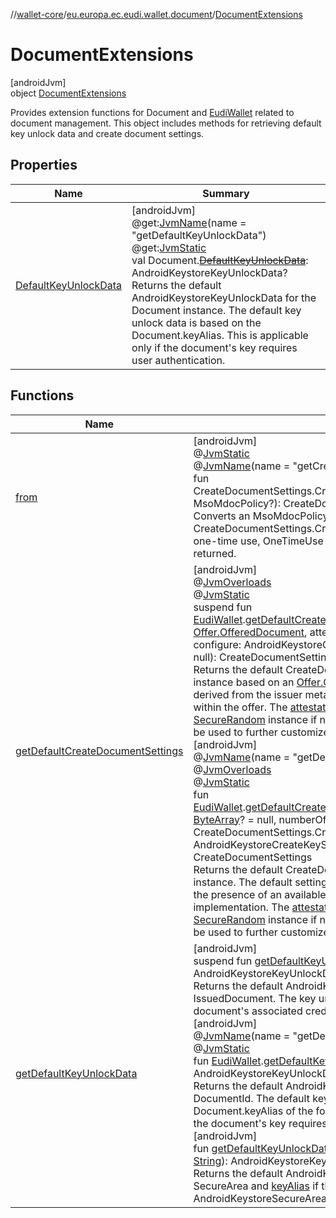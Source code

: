 //[wallet-core](../../../index.md)/[eu.europa.ec.eudi.wallet.document](../index.md)/[DocumentExtensions](index.md)

# DocumentExtensions

[androidJvm]\
object [DocumentExtensions](index.md)

Provides extension functions for Document and [EudiWallet](../../eu.europa.ec.eudi.wallet/-eudi-wallet/index.md) related to document management. This object includes methods for retrieving default key unlock data and create document settings.

## Properties

| Name | Summary |
|---|---|
| [DefaultKeyUnlockData](-default-key-unlock-data.md) | [androidJvm]<br>@get:[JvmName](https://kotlinlang.org/api/latest/jvm/stdlib/kotlin-stdlib/kotlin.jvm/-jvm-name/index.html)(name = &quot;getDefaultKeyUnlockData&quot;)<br>@get:[JvmStatic](https://kotlinlang.org/api/latest/jvm/stdlib/kotlin-stdlib/kotlin.jvm/-jvm-static/index.html)<br>val Document.[~~DefaultKeyUnlockData~~](-default-key-unlock-data.md): AndroidKeystoreKeyUnlockData?<br>Returns the default AndroidKeystoreKeyUnlockData for the Document instance. The default key unlock data is based on the Document.keyAlias. This is applicable only if the document's key requires user authentication. |

## Functions

| Name | Summary |
|---|---|
| [from](from.md) | [androidJvm]<br>@[JvmStatic](https://kotlinlang.org/api/latest/jvm/stdlib/kotlin-stdlib/kotlin.jvm/-jvm-static/index.html)<br>@[JvmName](https://kotlinlang.org/api/latest/jvm/stdlib/kotlin-stdlib/kotlin.jvm/-jvm-name/index.html)(name = &quot;getCredentialPolicy&quot;)<br>fun CreateDocumentSettings.CredentialPolicy.Companion.[from](from.md)(isoPolicy: MsoMdocPolicy?): CreateDocumentSettings.CredentialPolicy<br>Converts an MsoMdocPolicy to a CreateDocumentSettings.CredentialPolicy. If the [isoPolicy](from.md) indicates one-time use, OneTimeUse is returned. Otherwise, RotateUse is returned. |
| [getDefaultCreateDocumentSettings](get-default-create-document-settings.md) | [androidJvm]<br>@[JvmOverloads](https://kotlinlang.org/api/latest/jvm/stdlib/kotlin-stdlib/kotlin.jvm/-jvm-overloads/index.html)<br>@[JvmStatic](https://kotlinlang.org/api/latest/jvm/stdlib/kotlin-stdlib/kotlin.jvm/-jvm-static/index.html)<br>suspend fun [EudiWallet](../../eu.europa.ec.eudi.wallet/-eudi-wallet/index.md).[getDefaultCreateDocumentSettings](get-default-create-document-settings.md)(offeredDocument: [Offer.OfferedDocument](../../eu.europa.ec.eudi.wallet.issue.openid4vci/-offer/-offered-document/index.md), attestationChallenge: [ByteArray](https://kotlinlang.org/api/latest/jvm/stdlib/kotlin-stdlib/kotlin/-byte-array/index.html)? = null, configure: AndroidKeystoreCreateKeySettings.Builder.() -&gt; [Unit](https://kotlinlang.org/api/latest/jvm/stdlib/kotlin-stdlib/kotlin/-unit/index.html)? = null): CreateDocumentSettings<br>Returns the default CreateDocumentSettings for the [EudiWallet](../../eu.europa.ec.eudi.wallet/-eudi-wallet/index.md) instance based on an [Offer.OfferedDocument](../../eu.europa.ec.eudi.wallet.issue.openid4vci/-offer/-offered-document/index.md). The settings are derived from the issuer metadata and the document configuration within the offer. The [attestationChallenge](get-default-create-document-settings.md) is generated using a [SecureRandom](https://developer.android.com/reference/kotlin/java/security/SecureRandom.html) instance if not provided. The [configure](get-default-create-document-settings.md) lambda can be used to further customize the AndroidKeystoreCreateKeySettings.<br>[androidJvm]<br>@[JvmName](https://kotlinlang.org/api/latest/jvm/stdlib/kotlin-stdlib/kotlin.jvm/-jvm-name/index.html)(name = &quot;getDefaultCreateDocumentSettings&quot;)<br>@[JvmOverloads](https://kotlinlang.org/api/latest/jvm/stdlib/kotlin-stdlib/kotlin.jvm/-jvm-overloads/index.html)<br>@[JvmStatic](https://kotlinlang.org/api/latest/jvm/stdlib/kotlin-stdlib/kotlin.jvm/-jvm-static/index.html)<br>fun [EudiWallet](../../eu.europa.ec.eudi.wallet/-eudi-wallet/index.md).[getDefaultCreateDocumentSettings](get-default-create-document-settings.md)(attestationChallenge: [ByteArray](https://kotlinlang.org/api/latest/jvm/stdlib/kotlin-stdlib/kotlin/-byte-array/index.html)? = null, numberOfCredentials: [Int](https://kotlinlang.org/api/latest/jvm/stdlib/kotlin-stdlib/kotlin/-int/index.html) = 1, credentialPolicy: CreateDocumentSettings.CredentialPolicy = RotateUse, configure: AndroidKeystoreCreateKeySettings.Builder.() -&gt; [Unit](https://kotlinlang.org/api/latest/jvm/stdlib/kotlin-stdlib/kotlin/-unit/index.html)? = null): CreateDocumentSettings<br>Returns the default CreateDocumentSettings for the [EudiWallet](../../eu.europa.ec.eudi.wallet/-eudi-wallet/index.md) instance. The default settings are based on the [EudiWalletConfig](../../eu.europa.ec.eudi.wallet/-eudi-wallet-config/index.md) and the presence of an available AndroidKeystoreSecureArea implementation. The [attestationChallenge](get-default-create-document-settings.md) is generated using a [SecureRandom](https://developer.android.com/reference/kotlin/java/security/SecureRandom.html) instance if not provided. The [configure](get-default-create-document-settings.md) lambda can be used to further customize the AndroidKeystoreCreateKeySettings. |
| [getDefaultKeyUnlockData](get-default-key-unlock-data.md) | [androidJvm]<br>suspend fun [getDefaultKeyUnlockData](get-default-key-unlock-data.md)(document: IssuedDocument): AndroidKeystoreKeyUnlockData?<br>Returns the default AndroidKeystoreKeyUnlockData for the given IssuedDocument. The key unlock data is retrieved based on the document's associated credential.<br>[androidJvm]<br>@[JvmName](https://kotlinlang.org/api/latest/jvm/stdlib/kotlin-stdlib/kotlin.jvm/-jvm-name/index.html)(name = &quot;getDefaultKeyUnlockData&quot;)<br>@[JvmStatic](https://kotlinlang.org/api/latest/jvm/stdlib/kotlin-stdlib/kotlin.jvm/-jvm-static/index.html)<br>fun [EudiWallet](../../eu.europa.ec.eudi.wallet/-eudi-wallet/index.md).[getDefaultKeyUnlockData](get-default-key-unlock-data.md)(documentId: DocumentId): AndroidKeystoreKeyUnlockData?<br>Returns the default AndroidKeystoreKeyUnlockData for the given DocumentId. The default key unlock data is based on the Document.keyAlias of the found document. This is applicable only if the document's key requires user authentication.<br>[androidJvm]<br>fun [getDefaultKeyUnlockData](get-default-key-unlock-data.md)(secureArea: SecureArea, keyAlias: [String](https://kotlinlang.org/api/latest/jvm/stdlib/kotlin-stdlib/kotlin/-string/index.html)): AndroidKeystoreKeyUnlockData?<br>Returns the default AndroidKeystoreKeyUnlockData for the given SecureArea and [keyAlias](get-default-key-unlock-data.md) if the [secureArea](get-default-key-unlock-data.md) is an instance of AndroidKeystoreSecureArea. |
